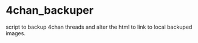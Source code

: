 # 4chan_backuper
script to backup 4chan threads and alter the html to link to local backuped images.
